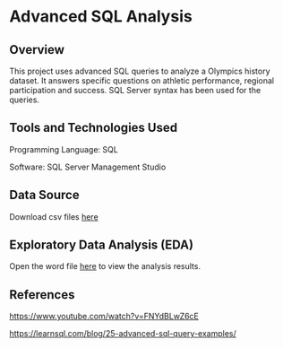 # Advanced SQL Analysis

## Overview
This project uses advanced SQL queries to analyze a Olympics history dataset. It answers specific questions on athletic performance, regional participation and success. SQL Server syntax has been used for the queries.

## Tools and Technologies Used

Programming Language: SQL

Software: SQL Server Management Studio

## Data Source

Download csv files [here](https://github.com/sumaiyamahmud/Advanced_SQL_analysis/blob/main/csv.zip)

## Exploratory Data Analysis (EDA)

Open the word file [here](https://github.com/sumaiyamahmud/Advanced_SQL_analysis/blob/main/SQL%20queries.docx) to view the analysis results.

## References

https://www.youtube.com/watch?v=FNYdBLwZ6cE 

https://learnsql.com/blog/25-advanced-sql-query-examples/ 

